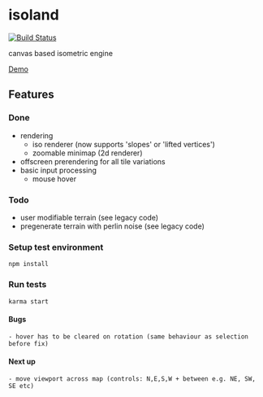 # isoland
[![Build Status](https://travis-ci.org/laubsauger/isoland.svg?branch=master)](https://travis-ci.org/laubsauger/isoland)

canvas based isometric engine

[Demo](http://laubsauger.github.io/isoland "Demo")

## Features
### Done
- rendering
    - iso renderer (now supports 'slopes' or 'lifted vertices')
    - zoomable minimap (2d renderer)
- offscreen prerendering for all tile variations
- basic input processing
    - mouse hover

### Todo
- user modifiable terrain (see legacy code)
- pregenerate terrain with perlin noise (see legacy code)

### Setup test environment
    npm install

### Run tests
    karma start

#### Bugs
    - hover has to be cleared on rotation (same behaviour as selection before fix)

#### Next up
    - move viewport across map (controls: N,E,S,W + between e.g. NE, SW, SE etc)
